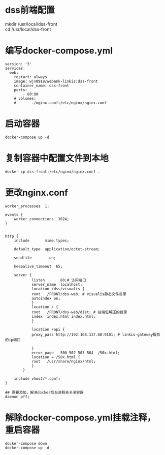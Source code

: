 <!--
 * @Author: wjn
 * @Date: 2020-03-10 07:24:29
 * @LastEditors: wjn
 * @LastEditTime: 2020-03-11 10:39:53
 -->

# dss前端配置


mkdir /usr/local/dss-front  
cd /usr/local/dss-front


# 编写docker-compose.yml
```
version: '3'
services: 
  web:
    restart: always
    image: wjn0918/webank-linkis:dss-front
    container_name: dss-front
    ports: 
        - 80:80
    # volumes: 
    #     - ./nginx.conf:/etc/nginx/nginx.conf
```

# 启动容器

```
docker-compose up -d
```

# 复制容器中配置文件到本地
    docker cp dss-front:/etc/nginx/nginx.conf .

# 更改nginx.conf

```
worker_processes  1;

events {
    worker_connections  1024;
}


http {
    include       mime.types;

    default_type  application/octet-stream;

    sendfile        on;

    keepalive_timeout  65;

    server {
            listen       80;# 访问端口
            server_name  localhost;
            location /dss/visualis {
            root   /FRONT/dss-web; # visualis静态文件目录
            autoindex on;
            }
            location / {
            root   /FRONT/dss-web/dist; # 前端包解压的目录
            index  index.html index.html;
            }
    
            location /api {
            proxy_pass http://192.168.137.60:9101; # linkis-gateway服务的ip端口
            
            }
            error_page   500 502 503 504  /50x.html;
            location = /50x.html {
            root   /usr/share/nginx/html;
            }
        }

    include vhost/*.conf;
}

## 需要添加，解决docker后台进程会关闭容器
daemon off;
```


# 解除docker-compose.yml挂载注释，重启容器

```
docker-compose down
docker-compose up -d
```